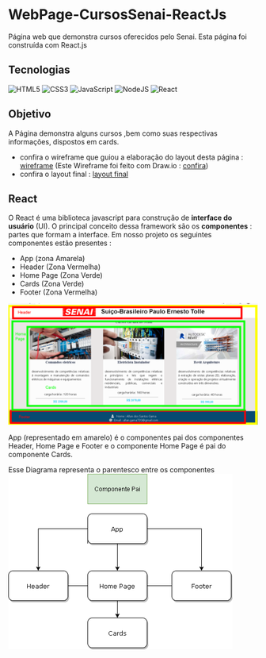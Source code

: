 # WebPage-CursosSenai-ReactJs
Página web que demonstra cursos oferecidos pelo Senai. Esta página foi construída com React.js

## Tecnologias
<img alt="HTML5" src="https://img.shields.io/badge/html5%20-%23E34F26.svg?&style=for-the-badge&logo=html5&logoColor=white"/>  <img alt="CSS3" src="https://img.shields.io/badge/css3%20-%231572B6.svg?&style=for-the-badge&logo=css3&logoColor=white"/>  <img alt="JavaScript" src="https://img.shields.io/badge/javascript%20-%23323330.svg?&style=for-the-badge&logo=javascript&logoColor=%23F7DF1E"/> <img alt="NodeJS" src="https://img.shields.io/badge/node.js%20-%2343853D.svg?&style=for-the-badge&logo=node.js&logoColor=white"/> <img alt="React" src="https://img.shields.io/badge/react%20-%2320232a.svg?&style=for-the-badge&logo=react&logoColor=%2361DAFB"/>

## Objetivo

A Página demonstra alguns cursos ,bem como suas respectivas informações, dispostos em cards. 

- confira o wireframe que guiou a elaboração do layout desta página : [wireframe](./Wireframe.png)
(Este Wireframe foi feito com Draw.io : [confira](https://drawio-app.com/))
- confira o layout final : [layout final](./Layoutfinal.png)

## React
O React é uma biblioteca javascript para construção de **interface do usuário** (UI). O principal conceito dessa framework são os **componentes** : partes que formam a interface. Em nosso projeto os seguintes componentes estão presentes :

- App (zona Amarela)
- Header (Zona Vermelha)
- Home Page (Zona Verde)
- Cards (Zona Verde)
- Footer (Zona Vermelha)

![componentes](./componentes.png)

 App (representado em amarelo) é o componentes pai dos componentes Header, Home Page e Footer e o componente Home Page é pai do componente Cards.
 
 
 Esse Diagrama representa o parentesco entre os componentes
 ![parentesco](./bbb.png)
 
 
